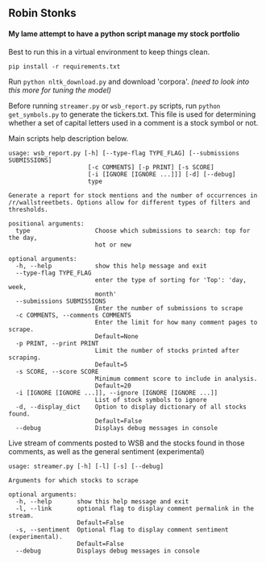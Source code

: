 ## Robin Stonks
#### My lame attempt to have a python script manage my stock portfolio

Best to run this in a virtual environment to keep things clean.

`pip install -r requirements.txt`

Run `python nltk_download.py` and download 'corpora'.
_(need to look into this more for tuning the model)_

Before running `streamer.py` or `wsb_report.py` scripts, run `python get_symbols.py` to generate the tickers.txt. This file
is used for determining whether a set of capital letters used in a comment is a stock symbol or not.

Main scripts help description below.

```
usage: wsb_report.py [-h] [--type-flag TYPE_FLAG] [--submissions SUBMISSIONS]
                      [-c COMMENTS] [-p PRINT] [-s SCORE]
                      [-i [IGNORE [IGNORE ...]]] [-d] [--debug]
                      type

Generate a report for stock mentions and the number of occurrences in
/r/wallstreetbets. Options allow for different types of filters and
thresholds.

positional arguments:
  type                  Choose which submissions to search: top for the day,
                        hot or new

optional arguments:
  -h, --help            show this help message and exit
  --type-flag TYPE_FLAG
                        enter the type of sorting for 'Top': 'day, week,
                        month'
  --submissions SUBMISSIONS
                        Enter the number of submissions to scrape
  -c COMMENTS, --comments COMMENTS
                        Enter the limit for how many comment pages to scrape.
                        Default=None
  -p PRINT, --print PRINT
                        Limit the number of stocks printed after scraping.
                        Default=5
  -s SCORE, --score SCORE
                        Minimum comment score to include in analysis.
                        Default=20
  -i [IGNORE [IGNORE ...]], --ignore [IGNORE [IGNORE ...]]
                        List of stock symbols to ignore
  -d, --display_dict    Option to display dictionary of all stocks found.
                        Default=False
  --debug               Displays debug messages in console
```


Live stream of comments posted to WSB and the stocks found in those comments, as well as the general sentiment (experimental)
```
usage: streamer.py [-h] [-l] [-s] [--debug]

Arguments for which stocks to scrape

optional arguments:
  -h, --help       show this help message and exit
  -l, --link       optional flag to display comment permalink in the stream.
                   Default=False
  -s, --sentiment  Optional flag to display comment sentiment (experimental).
                   Default=False
  --debug          Displays debug messages in console
```

